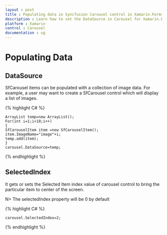 ```yaml
---
layout : post
title : Populating data in Syncfusion Carousel control in Xamarin.Forms.
description : Learn how to set the DataSource in Carousel for Xamarin.Forms.
platform : Xamarin
control : Carousel
documentation : ug
---
```


# Populating Data

## DataSource

SfCarousel items can be populated with a collection of image data. For example, a user may want to create a SfCarousel control which will display a list of images.

{% highlight C# %}

	ArrayList temp=new ArrayList();
	For(int i=1;i<18;i++)
	{
	SfCarouselItem item =new SfCarouselItem();
	item.ImageName="image"+i;
	temp.add(item);
	}
	carousel.DataSource=temp;

{% endhighlight %}

## SelectedIndex

It gets or sets the Selected Item index value of carousel control to bring the particular item to center of the screen.

N> The selectedIndex property will be 0 by default

{% highlight C# %}

	carousel.SelectedIndex=2;

{% endhighlight %}

